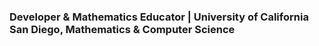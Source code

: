 ### Developer & Mathematics Educator | University of California San Diego, Mathematics & Computer Science 
 <!--
### 📚 Projects

| Project | Areas | Description |
| :--- | :--- | :--- |
| [K-12 Student Achievement](https://github.com/julialuongw/Student-AP-Data-Analysis) | Data cleaning, EDA, Data transformation, Database design, Visualization | Answering business questions about AP Exam scores in K-12 schools, such as pass rates for each school, and factors influencing achievement.|
| [Bike-Sharing](https://github.com/julialuongw/Descriptive-Analysis-on-Bike-Share-Data) | Business strategy, Reporting, Descriptive statistics, Visualization | Devise recommendations for a Bikeshare advertising campaign by discovering an untapped customer demographic. |
| [South China Sea Conflicts](https://github.com/julialuongw/South-China-Sea-Vessels-Data-Wrangling) | Web scraping | Webscrape metadata of 7500 Chinese ships and label aggressor ships based on news articles. |
| [Leetcode Solutions](https://github.com/julialuongw/Leetcode-SQL-Pandas-Problem-Sets) | Query development, Programming | My 80 solutions to Leetcode's "SQL 50" and "30 days of Pandas" problem sets. |


### 🛠️ Tools
Languages:	Python, SQL, Javascript, C/C++, Git, Bash
Software:	MySQL, Github, Linux, Excel
Concepts: 	Data Structures, Algorithms, Test-Driven Development

### 👋🏻 Reach out to me

Feel free to contact me at julialuongw[at]gmail.com! 
-->
<!--
**julialuongw/julialuongw** is a ✨ _special_ ✨ repository because its `README.md` (this file) appears on your GitHub profile.

Here are some ideas to get you started:

- 🔭 I’m currently working on ...
- 🌱 I’m currently learning ...
- 👯 I’m looking to collaborate on ...
- 🤔 I’m looking for help with ...
- 💬 Ask me about ...
- 📫 How to reach me: ...
- 😄 Pronouns: ...
- ⚡ Fun fact: ...
-->
